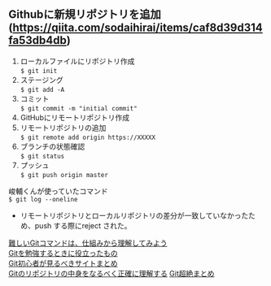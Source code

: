 ## Githubに新規リポジトリを追加(https://qiita.com/sodaihirai/items/caf8d39d314fa53db4db)
1. ローカルファイルにリポジトリ作成  
`$ git init`
1. ステージング  
`$ git add -A`  
1. コミット  
`$ git commit -m "initial commit"`
1. GitHubにリモートリポジトリ作成
1. リモートリポジトリの追加  
`$ git remote add origin https://XXXXX` 
1. ブランチの状態確認  
`$ git status`
1. プッシュ  
`$ git push origin master`


峻輔くんが使っていたコマンド  
`$ git log --oneline`

- リモートリポジトリとローカルリポジトリの差分が一致していなかったため、push する際にreject された。 

[難しいGitコマンドは、仕組みから理解してみよう](https://qiita.com/_ha1f/items/2dca1047c57d4f0bd465#%E8%87%AA%E5%B7%B1%E7%B4%B9%E4%BB%8B)  
[Gitを勉強するときに役立ったもの](https://kimromi.hatenablog.jp/entry/2015/08/11/043138)  
[Git初心者が見るべきサイトまとめ](https://matome.naver.jp/odai/2136491451473222801)  
[Gitのリポジトリの中身をなるべく正確に理解する](https://www.kaitoy.xyz/2015/12/27/git-repository/)
[Git超絶まとめ](https://qiita.com/masashi127/items/2e103c3fba9d1b058961#%E3%83%95%E3%82%A1%E3%82%A4%E3%83%AB%E4%BF%9D%E5%AD%98%E9%A0%98%E5%9F%9F)

